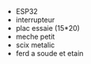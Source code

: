 - ESP32
- interrupteur 
- plac essaie (15*20)
- meche petit 
- scix metalic 
- ferd a soude et etain

